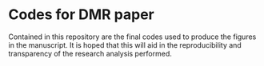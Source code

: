 # Codes for DMR paper

Contained in this repository are the final codes used to produce the figures in the manuscript.
It is hoped that this will aid in the reproducibility and transparency of the research analysis performed. 

